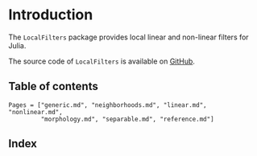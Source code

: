 # Introduction

The `LocalFilters` package provides local linear and non-linear filters
for Julia.

The source code of `LocalFilters` is available on
[GitHub](https://github.com/emmt/LocalFilters.jl).


## Table of contents

```@contents
Pages = ["generic.md", "neighborhoods.md", "linear.md", "nonlinear.md",
         "morphology.md", "separable.md", "reference.md"]
```

## Index

```@index
```
